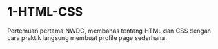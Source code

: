 # 1-HTML-CSS

Pertemuan pertama NWDC, membahas tentang  HTML dan CSS dengan cara praktik langsung membuat profile page sederhana.